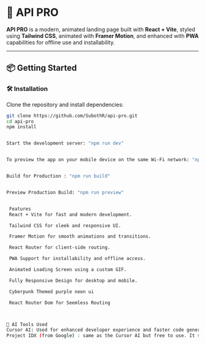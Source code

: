 # 🚀 API PRO

**API PRO** is a modern, animated landing page built with **React + Vite**, styled using **Tailwind CSS**, animated with **Framer Motion**, and enhanced with **PWA** capabilities for offline use and installability.

---

## 📦 Getting Started

### 🛠️ Installation

Clone the repository and install dependencies:

```bash
git clone https://github.com/SubothR/api-pro.git
cd api-pro
npm install


Start the development server: "npm run dev"


To preview the app on your mobile device on the same Wi-Fi network: "npm run dev -- --host"


Build for Production : "npm run build"


Preview Production Build: "npm run preview"


 Features
 React + Vite for fast and modern development.

 Tailwind CSS for sleek and responsive UI.

 Framer Motion for smooth animations and transitions.

 React Router for client-side routing.

 PWA Support for installability and offline access.

 Animated Loading Screen using a custom GIF.

 Fully Responsive Design for desktop and mobile.

 Cyberpunk Themed purple neon ui 

 React Router Dom for Seemless Routing 



🧠 AI Tools Used
Cursor AI: Used for enhanced developer experience and faster code generation, refactoring, and AI-assisted debugging.
Project IDX (from Google) : same as the Cursor AI but free to use. It simply made my code even better using their generative ai and much easy to debug the error











```

